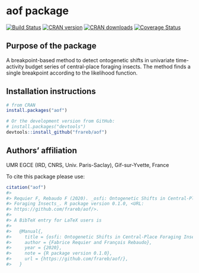 
<!-- README.md is generated from README.Rmd. Please edit that file -->

# aof package

[![Build
Status](https://travis-ci.org/frareb/aof.svg?branch=master)](https://travis-ci.org/frareb/aof)
[![CRAN
version](https://www.r-pkg.org/badges/version/aof)](https://CRAN.R-project.org/package=aof)
[![CRAN
downloads](https://cranlogs.r-pkg.org/badges/grand-total/aof)](https://CRAN.R-project.org/package=aof)
[![Coverage
Status](https://img.shields.io/codecov/c/gh/frareb/aof/master.svg)](https://codecov.io/gh/frareb/aof?branch=master)

## Purpose of the package

A breakpoint-based method to detect ontogenetic shifts in univariate
time-activity budget series of central-place foraging insects. The
method finds a single breakpoint according to the likelihood function.

## Installation instructions

``` r
# from CRAN
install.packages("aof")

# Or the development version from GitHub:
# install.packages("devtools")
devtools::install_github("frareb/aof")
```

## Authors’ affiliation

UMR EGCE (IRD, CNRS, Univ. Paris-Saclay), Gif-sur-Yvette, France

To cite this package please use:

``` r
citation("aof") 
#> 
#> Requier F, Rebaudo F (2020). _osfi: Ontogenetic Shifts in Central-Place
#> Foraging Insects_. R package version 0.1.0, <URL:
#> https://github.com/frareb/aof/>.
#> 
#> A BibTeX entry for LaTeX users is
#> 
#>   @Manual{,
#>     title = {osfi: Ontogenetic Shifts in Central-Place Foraging Insects},
#>     author = {Fabrice Requier and François Rebaudo},
#>     year = {2020},
#>     note = {R package version 0.1.0},
#>     url = {https://github.com/frareb/aof/},
#>   }
```
